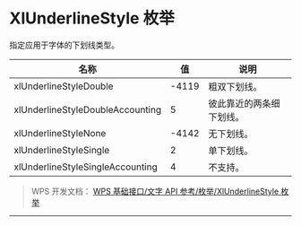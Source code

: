 # XlUnderlineStyle 枚举

指定应用于字体的下划线类型。

| 名称                             | 值    | 说明                     |
|----------------------------------|-------|--------------------------|
| xlUnderlineStyleDouble           | -4119 | 粗双下划线。             |
| xlUnderlineStyleDoubleAccounting | 5     | 彼此靠近的两条细下划线。 |
| xlUnderlineStyleNone             | -4142 | 无下划线。               |
| xlUnderlineStyleSingle           | 2     | 单下划线。               |
| xlUnderlineStyleSingleAccounting | 4     | 不支持。                 |

> WPS 开发文档： [WPS 基础接口/文字 API 参考/枚举/XlUnderlineStyle 枚举](https://qn.cache.wpscdn.cn/encs/doc/office_v19/topics/WPS%20%E5%9F%BA%E7%A1%80%E6%8E%A5%E5%8F%A3/%E6%96%87%E5%AD%97%20API%20%E5%8F%82%E8%80%83/%E6%9E%9A%E4%B8%BE/XlUnderlineStyle%20%E6%9E%9A%E4%B8%BE.html)

------------------------------------------------------------------------

